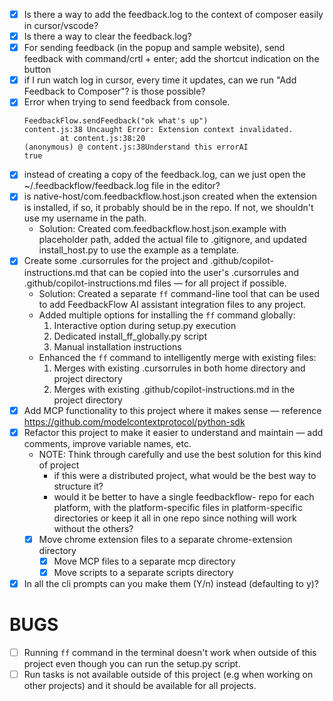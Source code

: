 - [x] Is there a way to add the feedback.log to the context of composer easily in cursor/vscode?
- [x] Is there a way to clear the feedback.log? 
- [x] For sending feedback (in the popup and sample website), send feedback with command/crtl + enter; add the shortcut indication on the button 
- [x] if I run watch log in cursor, every time it updates, can we run "Add Feedback to Composer"? is those possible?
- [x] Error when trying to send feedback from console.
	```
	FeedbackFlow.sendFeedback("ok what's up")
	content.js:38 Uncaught Error: Extension context invalidated.
			at content.js:38:20
	(anonymous) @ content.js:38Understand this errorAI
	true
	```
- [x] instead of creating a copy of the feedback.log, can we just open the ~/.feedbackflow/feedback.log file in the editor?
- [x] is native-host/com.feedbackflow.host.json created when the extension is installed, if so, it probably should be in the repo. If not, we shouldn't use my username in the path.
  - Solution: Created com.feedbackflow.host.json.example with placeholder path, added the actual file to .gitignore, and updated install_host.py to use the example as a template.
- [x] Create some .cursorrules for the project and .github/copilot-instructions.md that can be copied into the user's .cursorrules and .github/copilot-instructions.md files — for all project if possible.
  - Solution: Created a separate `ff` command-line tool that can be used to add FeedbackFlow AI assistant integration files to any project.
  - Added multiple options for installing the `ff` command globally:
    1. Interactive option during setup.py execution
    2. Dedicated install_ff_globally.py script
    3. Manual installation instructions
  - Enhanced the `ff` command to intelligently merge with existing files:
    1. Merges with existing .cursorrules in both home directory and project directory
    2. Merges with existing .github/copilot-instructions.md in the project directory
- [x] Add MCP functionality to this project where it makes sense — reference https://github.com/modelcontextprotocol/python-sdk
- [x] Refactor this project to make it easier to understand and maintain — add comments, improve variable names, etc.
	- NOTE: Think through carefully and use the best solution for this kind of project
		- if this were a distributed project, what would be the best way to structure it?
		- would it be better to have a single feedbackflow-<platform> repo for each platform, with the platform-specific files in platform-specific directories or keep it all in one repo since nothing will work without the others?
  - [x] Move chrome extension files to a separate chrome-extension directory
	- [x] Move MCP files to a separate mcp directory
	- [x] Move scripts to a separate scripts directory
- [x] In all the cli prompts can you make them (Y/n) instead (defaulting to y)?

# BUGS
- [ ] Running `ff` command in the terminal doesn't work when outside of this project even though you can run the setup.py script.
- [ ] Run tasks is not available outside of this project (e.g when working on other projects) and it should be available for all projects.